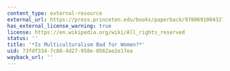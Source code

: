 ```yaml
---
content_type: external-resource
external_url: https://press.princeton.edu/books/paperback/9780691004327/is-multiculturalism-bad-for-women
has_external_license_warning: true
license: https://en.wikipedia.org/wiki/All_rights_reserved
status: ''
title: '*Is Multiculturalism Bad for Women?*'
uid: 73fdf334-7c88-4d27-958e-0562ae2e17ea
wayback_url: ''
---
```

